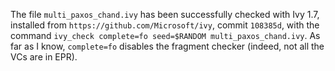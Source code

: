 The file `multi_paxos_chand.ivy` has been successfully checked with Ivy 1.7,
installed from `https://github.com/Microsoft/ivy`, commit `108385d`, with the
command `ivy_check complete=fo seed=$RANDOM multi_paxos_chand.ivy`. As far as
I know, `complete=fo` disables the fragment checker (indeed, not all the VCs
are in EPR).
